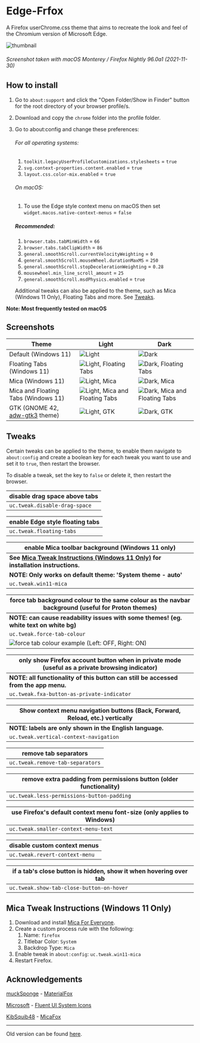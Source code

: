# Edge-Frfox
A Firefox userChrome.css theme that aims to recreate the look and feel of the Chromium version of Microsoft Edge.

![thumbnail](screenshots/thumbnail.png)
###### Screenshot taken with macOS Monterey / Firefox Nightly 96.0a1 (2021-11-30)

## How to install
1. Go to `about:support` and click the "Open Folder/Show in Finder" button for the root directory of your browser profile/s.
2. Download and copy the `chrome` folder into the profile folder.
3. Go to about:config and change these preferences:
   ###### For all operating systems:
   1. `toolkit.legacyUserProfileCustomizations.stylesheets` = `true`
   2. `svg.context-properties.content.enabled` = `true`
   3. `layout.css.color-mix.enabled` = `true`

   ###### On macOS:
   1. To use the Edge style context menu on macOS then set `widget.macos.native-context-menus` = `false`

   ##### Recommended:
   1. `browser.tabs.tabMinWidth` = `66`
   2. `browser.tabs.tabClipWidth` = `86`
   3. `general.smoothScroll.currentVelocityWeighting` = `0`
   4. `general.smoothScroll.mouseWheel.durationMaxMS` = `250`
   5. `general.smoothScroll.stopDecelerationWeighting` = `0.28`
   6. `mousewheel.min_line_scroll_amount` = `25`
   7. `general.smoothScroll.msdPhysics.enabled` = `true`

   Additional tweaks can also be applied to the theme, such as Mica (Windows 11 Only), Floating Tabs and more. See [Tweaks](#tweaks).

**Note: Most frequently tested on macOS**

## Screenshots
|Theme|Light|Dark|
|-|-|-|
|Default (Windows 11)|![Light](screenshots/light.png)|![Dark](screenshots/dark.png)|
|Floating Tabs (Windows 11)|![Light, Floating Tabs](screenshots/light-floating-tabs.png)|![Dark, Floating Tabs](screenshots/dark-floating-tabs.png)|
|Mica (Windows 11)|![Light, Mica](screenshots/light-mica.png)|![Dark, Mica](screenshots/dark-mica.png)|
|Mica and Floating Tabs (Windows 11)|![Light, Mica and Floating Tabs](screenshots/light-mica-floating-tabs.png)|![Dark, Mica and Floating Tabs](screenshots/dark-mica-floating-tabs.png)|
|GTK (GNOME 42, [adw-gtk3](https://github.com/lassekongo83/adw-gtk3) theme)|![Light, GTK](screenshots/gtk-light.png)|![Dark, GTK](screenshots/gtk-dark.png)|

## Tweaks
Certain tweaks can be applied to the theme, to enable them navigate to `about:config` and create a boolean key for each tweak you want to use and set it to `true`, then restart the browser.

To disable a tweak, set the key to `false` or delete it, then restart the browser.

|disable drag space above tabs|
|-|
|`uc.tweak.disable-drag-space`|

|enable Edge style floating tabs|
|-|
|`uc.tweak.floating-tabs`|

|enable Mica toolbar background (Windows 11 only)|
|-|
|**See [Mica Tweak Instructions (Windows 11 Only)](#mica-tweak-instructions-windows-11-only) for installation instructions.**|
|**NOTE: Only works on default theme: 'System theme - auto'**|
|`uc.tweak.win11-mica`|

|force tab background colour to the same colour as the navbar background (useful for Proton themes)|
|-|
|**NOTE: can cause readability issues with some themes! (eg. white text on white bg)**|
|`uc.tweak.force-tab-colour`|
|![force tab colour example](screenshots/force-tab-colour.svg) (Left: OFF, Right: ON)|

|only show Firefox account button when in private mode (useful as a private browsing indicator)|
|-|
|**NOTE: all functionality of this button can still be accessed from the app menu.**|
|`uc.tweak.fxa-button-as-private-indicator`|

|Show context menu navigation buttons (Back, Forward, Reload, etc.) vertically|
|-|
|**NOTE: labels are only shown in the English language.**|
|`uc.tweak.vertical-context-navigation`|

|remove tab separators|
|-|
|`uc.tweak.remove-tab-separators`|

|remove extra padding from permissions button (older functionality)|
|-|
|`uc.tweak.less-permissions-button-padding`|

|use Firefox's default context menu font-size (only applies to Windows)|
|-|
|`uc.tweak.smaller-context-menu-text`|

|disable custom context menus|
|-|
|`uc.tweak.revert-context-menu`|

|if a tab's close button is hidden, show it when hovering over tab|
|-|
|`uc.tweak.show-tab-close-button-on-hover`|

## Mica Tweak Instructions (Windows 11 Only)
1. Download and install [Mica For Everyone](https://github.com/MicaForEveryone/MicaForEveryone).
2. Create a custom process rule with the following:
   1. Name: `firefox`
   2. Titlebar Color: `System`
   3. Backdrop Type: `Mica`
3. Enable tweak in `about:config`: `uc.tweak.win11-mica`
4. Restart Firefox.

## Acknowledgements
[muckSponge](https://github.com/muckSponge) - [MaterialFox](https://github.com/muckSponge/MaterialFox)

[Microsoft](https://github.com/microsoft) - [Fluent UI System Icons](https://github.com/microsoft/fluentui-system-icons)

[KibSquib48](https://github.com/KibSquib48) - [MicaFox](https://github.com/KibSquib48/MicaFox)

---

Old version can be found [here](https://github.com/bmFtZQ/edge-frfox/tree/v91.0-archive).
